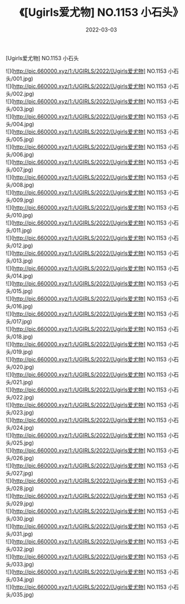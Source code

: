 ﻿---
layout: post
title:  《[Ugirls爱尤物] NO.1153 小石头》
date:   2022-03-03
img: http://pic.660000.xyz/1:/UGIRLS/2022/[Ugirls爱尤物] NO.1153 小石头/000.jpg
categories: [美女, 清纯, 唯美]
---

[Ugirls爱尤物] NO.1153 小石头

 ![](http://pic.660000.xyz/1:/UGIRLS/2022/[Ugirls爱尤物] NO.1153 小石头/001.jpg) <br>![](http://pic.660000.xyz/1:/UGIRLS/2022/[Ugirls爱尤物] NO.1153 小石头/002.jpg) <br>![](http://pic.660000.xyz/1:/UGIRLS/2022/[Ugirls爱尤物] NO.1153 小石头/003.jpg) <br>![](http://pic.660000.xyz/1:/UGIRLS/2022/[Ugirls爱尤物] NO.1153 小石头/004.jpg) <br>![](http://pic.660000.xyz/1:/UGIRLS/2022/[Ugirls爱尤物] NO.1153 小石头/005.jpg) <br>![](http://pic.660000.xyz/1:/UGIRLS/2022/[Ugirls爱尤物] NO.1153 小石头/006.jpg) <br>![](http://pic.660000.xyz/1:/UGIRLS/2022/[Ugirls爱尤物] NO.1153 小石头/007.jpg) <br>![](http://pic.660000.xyz/1:/UGIRLS/2022/[Ugirls爱尤物] NO.1153 小石头/008.jpg) <br>![](http://pic.660000.xyz/1:/UGIRLS/2022/[Ugirls爱尤物] NO.1153 小石头/009.jpg) <br>![](http://pic.660000.xyz/1:/UGIRLS/2022/[Ugirls爱尤物] NO.1153 小石头/010.jpg) <br>![](http://pic.660000.xyz/1:/UGIRLS/2022/[Ugirls爱尤物] NO.1153 小石头/011.jpg) <br>![](http://pic.660000.xyz/1:/UGIRLS/2022/[Ugirls爱尤物] NO.1153 小石头/012.jpg) <br>![](http://pic.660000.xyz/1:/UGIRLS/2022/[Ugirls爱尤物] NO.1153 小石头/013.jpg) <br>![](http://pic.660000.xyz/1:/UGIRLS/2022/[Ugirls爱尤物] NO.1153 小石头/014.jpg) <br>![](http://pic.660000.xyz/1:/UGIRLS/2022/[Ugirls爱尤物] NO.1153 小石头/015.jpg) <br>![](http://pic.660000.xyz/1:/UGIRLS/2022/[Ugirls爱尤物] NO.1153 小石头/016.jpg) <br>![](http://pic.660000.xyz/1:/UGIRLS/2022/[Ugirls爱尤物] NO.1153 小石头/017.jpg) <br>![](http://pic.660000.xyz/1:/UGIRLS/2022/[Ugirls爱尤物] NO.1153 小石头/018.jpg) <br>![](http://pic.660000.xyz/1:/UGIRLS/2022/[Ugirls爱尤物] NO.1153 小石头/019.jpg) <br>![](http://pic.660000.xyz/1:/UGIRLS/2022/[Ugirls爱尤物] NO.1153 小石头/020.jpg) <br>![](http://pic.660000.xyz/1:/UGIRLS/2022/[Ugirls爱尤物] NO.1153 小石头/021.jpg) <br>![](http://pic.660000.xyz/1:/UGIRLS/2022/[Ugirls爱尤物] NO.1153 小石头/022.jpg) <br>![](http://pic.660000.xyz/1:/UGIRLS/2022/[Ugirls爱尤物] NO.1153 小石头/023.jpg) <br>![](http://pic.660000.xyz/1:/UGIRLS/2022/[Ugirls爱尤物] NO.1153 小石头/024.jpg) <br>![](http://pic.660000.xyz/1:/UGIRLS/2022/[Ugirls爱尤物] NO.1153 小石头/025.jpg) <br>![](http://pic.660000.xyz/1:/UGIRLS/2022/[Ugirls爱尤物] NO.1153 小石头/026.jpg) <br>![](http://pic.660000.xyz/1:/UGIRLS/2022/[Ugirls爱尤物] NO.1153 小石头/027.jpg) <br>![](http://pic.660000.xyz/1:/UGIRLS/2022/[Ugirls爱尤物] NO.1153 小石头/028.jpg) <br>![](http://pic.660000.xyz/1:/UGIRLS/2022/[Ugirls爱尤物] NO.1153 小石头/029.jpg) <br>![](http://pic.660000.xyz/1:/UGIRLS/2022/[Ugirls爱尤物] NO.1153 小石头/030.jpg) <br>![](http://pic.660000.xyz/1:/UGIRLS/2022/[Ugirls爱尤物] NO.1153 小石头/031.jpg) <br>![](http://pic.660000.xyz/1:/UGIRLS/2022/[Ugirls爱尤物] NO.1153 小石头/032.jpg) <br>![](http://pic.660000.xyz/1:/UGIRLS/2022/[Ugirls爱尤物] NO.1153 小石头/033.jpg) <br>![](http://pic.660000.xyz/1:/UGIRLS/2022/[Ugirls爱尤物] NO.1153 小石头/034.jpg) <br>![](http://pic.660000.xyz/1:/UGIRLS/2022/[Ugirls爱尤物] NO.1153 小石头/035.jpg) <br>